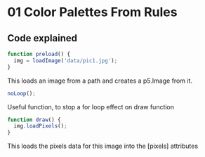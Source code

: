 # 01 Color Palettes From Rules

## Code explained
```js
function preload() {
  img = loadImage('data/pic1.jpg');
}
```
This loads an image from a path and creates a p5.Image from it.

```js
noLoop();
```
Useful function, to stop a for loop effect on draw function

```js
function draw() {
  img.loadPixels();
}
```
This loads the pixels data for this image into the [pixels] attributes
